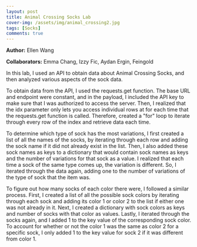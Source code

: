 ```yaml
---
layout: post
title: Animal Crossing Socks Lab
cover-img: /assets/img/animal_crossing2.jpg
tags: [Socks]
comments: true
---
```


**Author:** Ellen Wang

**Collaborators:** Emma Chang, Izzy Fic, Aydan Ergin, Feingold

In this lab, I used an API to obtain data about Animal Crossing Socks, and then analyzed various aspects of the sock data. 

To obtain data from the API, I used the requests.get function. The base URL and endpoint were constant, and in the payload, I included the API key to make sure that I was authorized to access the server. Then, I realized that the idx parameter only lets you access individual rows at for each time that the requests.get function is called. Therefore, created a "for" loop to iterate through every row of the index and retrieve data each time.

To determine which type of sock has the most variations, I first created a list of all the names of the socks, by iterating through each row and adding the sock name if it did not already exist in the list. Then, I also added these sock names as keys to a dictionary that would contain sock names as keys and the number of variations for that sock as a value. I realized that each time a sock of the same type comes up, the variation is different. So, I iterated through the data again, adding one to the number of variations of the type of sock that the item was.

To figure out how many socks of each color there were, I followed a similar process. First, I created a list of all the possible sock colors by iterating through each sock and adding its color 1 or color 2 to the list if either one was not already in it. Next, I created a dictionary with sock colors as keys and number of socks with that color as values. Lastly, I iterated through the socks again, and I added 1 to the key value of the corresponding sock color. To account for whether or not the color 1 was the same as color 2 for a specific sock, I only added 1 to the key value for sock 2 if it was different from color 1.

